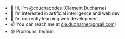 - 👋 Hi, I’m @cduchacodes {Clement Ducharne}
- 👀 I’m interested in artificial intelligence and web dev
- 🌱 I’m currently learning web development
- 📫 You can reach me at cle.ducharne@gmail.com!
- 😄 Pronouns: he/him


<!---
cduchacodes/cduchacodes is a ✨ special ✨ repository because its `README.md` (this file) appears on your GitHub profile.
You can click the Preview link to take a look at your changes.
--->
